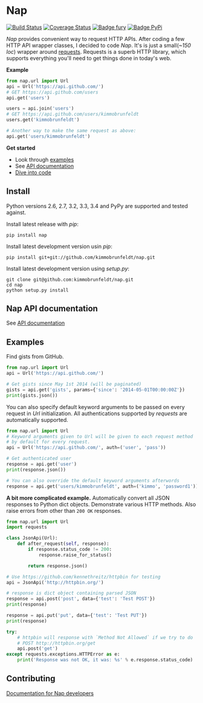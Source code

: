 # Nap

[![Build Status](https://travis-ci.org/kimmobrunfeldt/nap.png?branch=master)](https://travis-ci.org/kimmobrunfeldt/nap)
[![Coverage Status](https://coveralls.io/repos/kimmobrunfeldt/nap/badge.png?branch=master)](https://coveralls.io/r/kimmobrunfeldt/nap?branch=master)
[![Badge fury](https://badge.fury.io/py/nap.png)](https://badge.fury.io/py/nap.png)
[![Badge PyPi](https://pypip.in/d/nap/badge.png)](https://pypip.in/d/nap/badge.png)

*Nap* provides convenient way to request HTTP APIs.
After coding a few HTTP API wrapper classes, I decided to code *Nap*.
It's is just a small(*~150 loc*) wrapper around [requests][].
Requests is a superb HTTP library, which supports everything you'll need to get things done in today's web.

**Example**

```python
from nap.url import Url
api = Url('https://api.github.com/')
# GET https://api.github.com/users
api.get('users')

users = api.join('users')
# GET https://api.github.com/users/kimmobrunfeldt
users.get('kimmobrunfeldt')

# Another way to make the same request as above:
api.get('users/kimmobrunfeldt')
```

**Get started**

* Look through [examples](#examples)
* See [API documentation](docs/nap-api.md)
* [Dive into code](nap/url.py)


## Install

Python versions 2.6, 2.7, 3.2, 3.3, 3.4 and PyPy are supported and tested against.

Install latest release with *pip*:

    pip install nap

Install latest development version usin *pip*:

    pip install git+git://github.com/kimmobrunfeldt/nap.git

Install latest development version using *setup.py*:

    git clone git@github.com:kimmobrunfeldt/nap.git
    cd nap
    python setup.py install

## Nap API documentation

See [API documentation](docs/nap-api.md)

## Examples

Find gists from GitHub.

```python
from nap.url import Url
api = Url('https://api.github.com/')

# Get gists since May 1st 2014 (will be paginated)
gists = api.get('gists', params={'since': '2014-05-01T00:00:00Z'})
print(gists.json())
```

You can also specify default keyword arguments to be passed on every request in *Url* initialization.
All authentications supported by *requests* are automatically supported.

```python
from nap.url import Url
# Keyword arguments given to Url will be given to each request method
# by default for every request.
api = Url('https://api.github.com/', auth=('user', 'pass'))

# Get authenticated user
response = api.get('user')
print(response.json())

# You can also override the default keyword arguments afterwords
response = api.get('users/kimmobrunfeldt', auth=('kimmo', 'password1'))
```

**A bit more complicated example.**
Automatically convert all JSON responses to Python dict objects.
Demonstrate various HTTP methods.
Also raise errors from other than `200 OK` responses.

```python
from nap.url import Url
import requests

class JsonApi(Url):
    def after_request(self, response):
        if response.status_code != 200:
            response.raise_for_status()

        return response.json()

# Use https://github.com/kennethreitz/httpbin for testing
api = JsonApi('http://httpbin.org/')

# response is dict object containing parsed JSON
response = api.post('post', data={'test': 'Test POST'})
print(response)

response = api.put('put', data={'test': 'Test PUT'})
print(response)

try:
    # httpbin will response with `Method Not Allowed` if we try to do
    # POST http://httpbin.org/get
    api.post('get')
except requests.exceptions.HTTPError as e:
    print('Response was not OK, it was: %s' % e.response.status_code)
```


## Contributing

[Documentation for Nap developers](docs/)

[requests]: http://docs.python-requests.org/en/latest/     "Requests"
